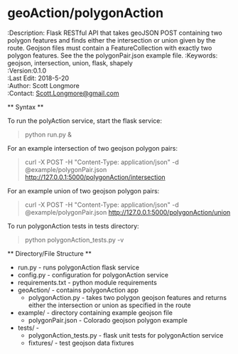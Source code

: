 geoAction/polygonAction
======
:Description: Flask RESTful API that takes geoJSON POST containing two polygon features and finds either the intersection or union given by the route. Geojson files must contain a FeatureCollection with exactly two polygon features. See the the polygonPair.json example file.
:Keywords: geojson, intersection, union, flask, shapely  
:Version:0.1.0  
:Last Edit: 2018-5-20  
:Author: Scott Longmore  
:Contact: Scott.Longmore@gmail.com  

** Syntax ** 

To run the polyAction service, start the flask service: 

> python run.py &

For an example intersection of two geojson polygon pairs:

> curl -X POST -H "Content-Type: application/json" -d @example/polygonPair.json http://127.0.0.1:5000/polygonAction/intersection

For an example union of two geojson polygon pairs:

> curl -X POST -H "Content-Type: application/json" -d @example/polygonPair.json http://127.0.0.1:5000/polygonAction/union  

To run polygonAction tests in tests directory:

> python polygonAction_tests.py -v 


** Directory/File Structure ** 

* run.py - runs polygonAction flask service
* config.py - configuration for polygonAction service
* requirements.txt - python module requirements
* geoAction/ - contains polygonAction app 
    * polygonAction.py - takes two polygon geojson features and returns either the intersection or union as specified in the route
* example/ - directory containing example geojson file
    * polygonPair.json - Colorado geojson polygon example 
* tests/ -  
    * polygonAction_tests.py - flask unit tests for polygonAction service
    * fixtures/ - test geojson data fixtures

